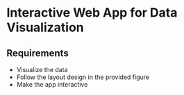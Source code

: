 # Interactive Web App for Data Visualization

## Requirements

- Visualize the data 
- Follow the layout design in the provided figure
- Make the app interactive
